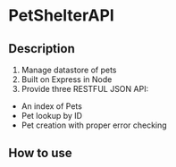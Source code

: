 # PetShelterAPI
## Description
1. Manage datastore of pets
2. Built on Express in Node
3. Provide three RESTFUL JSON API:
- An index of Pets
- Pet lookup by ID
- Pet creation with proper error checking
## How to use

